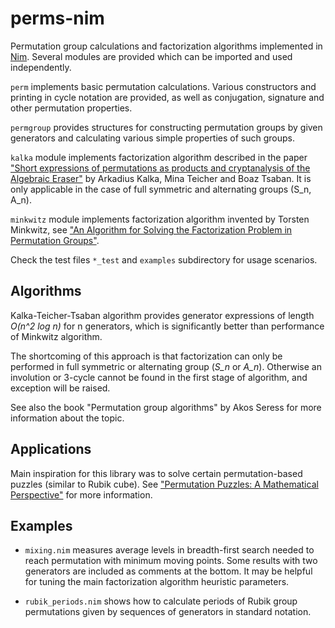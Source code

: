 # perms-nim
Permutation group calculations and factorization algorithms implemented in [Nim](https://nim-lang.org). Several modules are provided which can be imported and used independently.

`perm` implements basic permutation calculations. Various constructors and printing in cycle notation are provided, as well as conjugation, signature and other permutation properties.

`permgroup` provides structures for constructing permutation groups by given generators
and calculating various simple properties of such groups.

`kalka` module implements factorization algorithm described in the paper 
["Short expressions of permutations as products and cryptanalysis of the Algebraic Eraser"](https://arxiv.org/abs/0804.0629) by Arkadius Kalka, Mina Teicher and Boaz Tsaban. It is only applicable in the case of full symmetric and alternating groups (S_n, A_n).

`minkwitz` module implements factorization algorithm invented by Torsten Minkwitz, see 
["An Algorithm for Solving the Factorization Problem in Permutation Groups"](http://www.sciencedirect.com/science/article/pii/S0747717198902024).

Check the test files `*_test` and `examples` subdirectory for usage scenarios.

## Algorithms

Kalka-Teicher-Tsaban algorithm provides generator expressions of length *O(n^2 log n)* for n generators, which is significantly better than performance of Minkwitz algorithm. 

The shortcoming of this approach is that factorization can only be performed in full symmetric or alternating group (*S_n* or *A_n*).
Otherwise an involution or 3-cycle cannot be found in the first stage of algorithm, and exception will be raised.

See also the book "Permutation group algorithms" by Akos Seress for more information about the topic.

## Applications

Main inspiration for this library was to solve certain permutation-based puzzles (similar to Rubik cube). 
See ["Permutation Puzzles: A Mathematical Perspective"](https://www.sfu.ca/~jtmulhol/math302/notes/302notes.pdf)
for more information.

## Examples

* `mixing.nim` measures average levels in breadth-first search needed to reach permutation with minimum moving points. 
Some results with two generators are included as comments at the bottom.
It may be helpful for tuning the main factorization algorithm heuristic parameters.

* `rubik_periods.nim` shows how to calculate periods of Rubik group permutations given by sequences of generators in standard notation.
